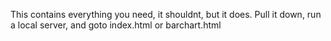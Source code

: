 This contains everything you need, it shouldnt, but it does. 
Pull it down, run a local server, and goto index.html or barchart.html